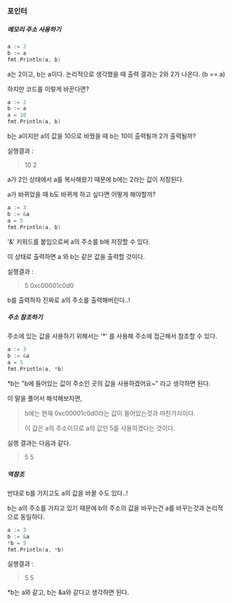 ###  포인터

##### 메모리 주소 사용하기

```go
a := 2
b := a
fmt.Println(a, b)
```

a는 2이고, b는 a이다. 논리적으로 생각했을 때 출력 결과는 2와 2가 나온다. (b == a)

하지만 코드를 이렇게 바꾼다면?

```go
a := 2
b := a
a = 10
fmt.Println(a, b)
```

b는 a이지만 a의 값을 10으로 바꿨을 때 b는 10이 출력될까 2가 출력될까?

실행결과 :

> 10 2

a가 2인 상태에서 a를 복사해왔기 때문에 b에는 2라는 값이 저장된다.

a가 바뀌었을 때 b도 바뀌게 하고 싶다면 어떻게 해야할까?

```go
a := 3
b := &a
a = 5
fmt.Println(a, b)
```

'&' 키워드를 붙임으로써 a의 주소를 b에 저장할 수 있다.

이 상태로 출력하면 a 와 b는 같은 값을 출력할 것이다.

실행결과 :

> 5 0xc00001c0d0

b를 출력하자 진짜로 a의 주소를 출력해버린다..!



##### 주소 참조하기

주소에 있는 값을 사용하기 위해서는 '*' 를 사용해 주소에 접근해서 참조할 수 있다.

```go
a := 3
b := &a
a = 5
fmt.Println(a, *b)
```

*b는 "b에 들어있는 값이 주소인 곳의 값을 사용하겠어요~" 라고 생각하면 된다.

이 말을 풀어서 해석해보자면, 

> b에는 현재 0xc00001c0d0라는 값이 들어있는것과 마찬가지이다.
>
> 이 값은 a의 주소이므로 a의 값인 5를 사용하겠다는 것이다.

실행 결과는 다음과 같다.

> 5 5



##### 역참조

반대로 b를 가지고도 a의 값을 바꿀 수도 있다..!

b는 a의 주소를 가지고 있기 때문에 b의 주소의 값을 바꾸는건 a를 바꾸는것과 논리적으로 동일하다.

```go
a := 3
b := &a
*b = 5
fmt.Println(a, *b)
```

실행결과 :

> 5 5

*b는 a와 같고, b는 &a와 같다고 생각하면 된다.